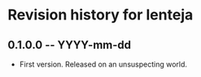 # Revision history for lenteja

## 0.1.0.0 -- YYYY-mm-dd

* First version. Released on an unsuspecting world.
